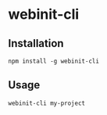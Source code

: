 # webinit-cli

## Installation

```shell
npm install -g webinit-cli
```

## Usage

```shell
webinit-cli my-project
```
